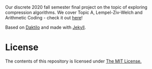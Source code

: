 Our discrete 2020 fall semester final project on the topic of exploring compression algorithms.
We cover Topic A, Lempel-Ziv-Welch and Arithmetic Coding - check it out [here](https://liloheinrich.github.io/testsite/)!

<!-- Made by [@eito-fis](https://github.com/eito-fis), [@jackiezeng01](https://github.com/jackiezeng01) and [@jonaskaz](https://github.com/jonaskaz) -->

Based on [Daktilo](https://github.com/kronik3r/daktilo) and made with [Jekyll](jekyllrb.com).

# License

The contents of this repository is licensed under [The MIT License.](https://opensource.org/licenses/MIT)
